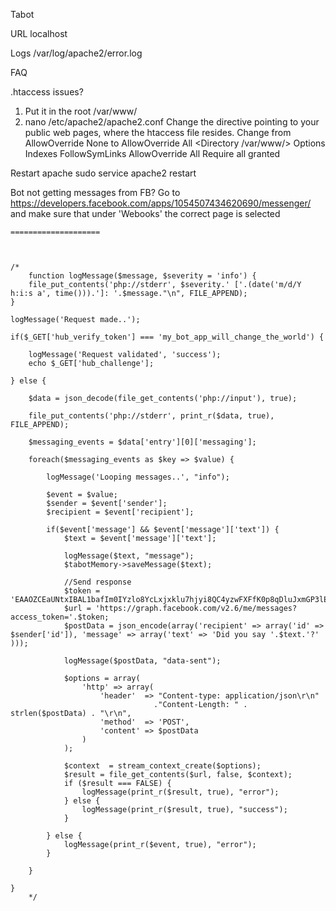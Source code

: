 Tabot

URL
localhost

Logs
/var/log/apache2/error.log

FAQ

.htaccess issues?
1) Put it in the root /var/www/
2) nano  /etc/apache2/apache2.conf
   Change the <Directory> directive pointing to your public web pages, where the htaccess file resides. Change from AllowOverride None to AllowOverride All
    <Directory /var/www/>
    Options Indexes FollowSymLinks
    AllowOverride All
    Require all granted
    </Directory>
    
  Restart apache
  sudo service apache2 restart  
    
Bot not getting messages from FB?
Go to https://developers.facebook.com/apps/1054507434620690/messenger/ and make sure that under 'Webooks' the correct page is selected
    
    ====================
    
    
    
    /*
        function logMessage($message, $severity = 'info') {
        file_put_contents('php://stderr', $severity.' ['.(date('m/d/Y h:i:s a', time())).']: '.$message."\n", FILE_APPEND);
    }
    
    logMessage('Request made..');
    
    if($_GET['hub_verify_token'] === 'my_bot_app_will_change_the_world') {
        
        logMessage('Request validated', 'success');
        echo $_GET['hub_challenge'];
        
    } else {

        $data = json_decode(file_get_contents('php://input'), true);
        
        file_put_contents('php://stderr', print_r($data, true), FILE_APPEND);
        
        $messaging_events = $data['entry'][0]['messaging'];
        
        foreach($messaging_events as $key => $value) {
            
            logMessage('Looping messages..', "info");
            
            $event = $value;
            $sender = $event['sender'];
            $recipient = $event['recipient'];
            
            if($event['message'] && $event['message']['text']) {
                $text = $event['message']['text'];
                
                logMessage($text, "message");
                $tabotMemory->saveMessage($text);
                
                //Send response
                $token = 'EAAOZCEaUNtxIBAL1bafIm0IYzlo8YcLxjxklu7hjyi8QC4yzwFXFfK0p8qDluJxmGP3lE1roZAOwvCBr7F8dqx0Of7kpTgGRZBncZC1gxtHxlT79Lpbgg4LIfAZA7ZAVVgsskxPd3RbJjsSRcX5rJYRnd8sQbjW4LMBMbgICIf5QZDZD';
                $url = 'https://graph.facebook.com/v2.6/me/messages?access_token='.$token;
                $postData = json_encode(array('recipient' => array('id' => $sender['id']), 'message' => array('text' => 'Did you say '.$text.'?' )));
                 
                logMessage($postData, "data-sent");
                 
                $options = array(
                    'http' => array(
                        'header'  => "Content-type: application/json\r\n"
                                    ."Content-Length: " . strlen($postData) . "\r\n",
                        'method'  => 'POST',
                        'content' => $postData
                    )
                );
                
                $context  = stream_context_create($options);
                $result = file_get_contents($url, false, $context);
                if ($result === FALSE) {
                    logMessage(print_r($result, true), "error");
                } else {
                    logMessage(print_r($result, true), "success");
                }
                
            } else {
                logMessage(print_r($event, true), "error");
            }
            
        }
        
    }
        */
        
        